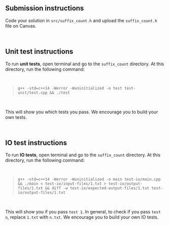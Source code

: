 ## Submission instructions

 Code your solution in `src/suffix_count.h` and upload the `suffix_count.h` file on Canvas.

<br>

## Unit test instructions

To run **unit tests**, open terminal and go to the `suffix_count` directory. At this directory, run the following command:  

<br>

> `g++ -std=c++14 -Werror -Wuninitialized -o test test-unit/test.cpp && ./test`

<br>

This will show you which tests you pass. We encourage you to build your own tests.

<br>

## IO test instructions

To run **IO tests**, open terminal and go to the `suffix_count` directory. At this directory, run the following command:  

<br>

> `g++ -std=c++14 -Werror -Wuninitialized -o main test-io/main.cpp && ./main < test-io/input-files/1.txt > test-io/output-files/1.txt && diff -w test-io/expected-output-files/1.txt test-io/output-files/1.txt`

<br>

This will show you if you pass `test 1`. In general, to check if you pass `test n`, replace `1.txt` with `n.txt`. We encourage you to build your own IO tests.

